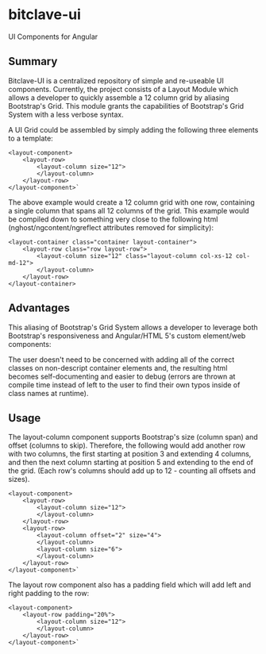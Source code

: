 # bitclave-ui
UI Components for Angular

## Summary
Bitclave-UI is a centralized repository of simple and re-useable UI components. Currently, the project consists of a Layout Module
which allows a developer to quickly assemble a 12 column grid by aliasing Bootstrap's Grid. This module grants the capabilities of
Bootstrap's Grid System with a less verbose syntax. 

A UI Grid could be assembled by simply adding the following three elements to a template:
    
    <layout-component>
        <layout-row>
            <layout-column size="12">
            </layout-column>
        </layout-row>
    </layout-component>`

The above example would create a 12 column grid with one row, containing a single column that spans all 12 columns of the grid.
This example would be compiled down to something very close to the following html 
(nghost/ngcontent/ngreflect attributes removed for simplicity):

    <layout-container class="container layout-container">
	    <layout-row class="row layout-row">
            <layout-column size="12" class="layout-column col-xs-12 col-md-12">
            </layout-column>
	    </layout-row>
    </layout-container>

## Advantages
This aliasing of Bootstrap's Grid System allows a developer to leverage both Bootstrap's responsiveness and Angular/HTML 5's
custom element/web components:

The user doesn't need to be concerned with adding all of the correct classes on non-descript container elements and,
the resulting html becomes self-documenting and easier to debug (errors are thrown at compile time instead of left to the user to 
find their own typos inside of class names at runtime).

## Usage
The layout-column component supports Bootstrap's size (column span) and offset (columns to skip). Therefore, the following would add another
row with two columns, the first starting at position 3 and extending 4 columns, and then the next column starting at position 5 and
extending to the end of the grid. (Each row's columns should add up to 12 - counting all offsets and sizes).

    <layout-component>
        <layout-row>
            <layout-column size="12">
            </layout-column>
        </layout-row>
        <layout-row>
            <layout-column offset="2" size="4">
            </layout-column>
            <layout-column size="6">
            </layout-column>
        </layout-row>
    </layout-component>`

The layout row component also has a padding field which will add left and right padding to the row:

    <layout-component>
        <layout-row padding="20%">
            <layout-column size="12">
            </layout-column>
        </layout-row>
    </layout-component>`
